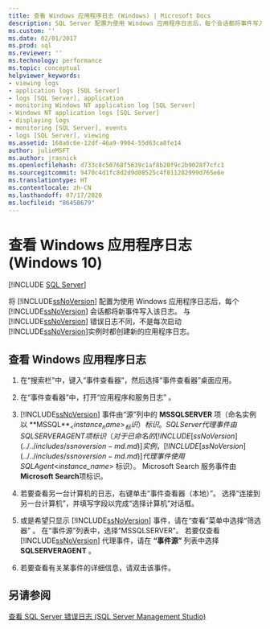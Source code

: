 ```yaml
---
title: 查看 Windows 应用程序日志 (Windows) | Microsoft Docs
description: SQL Server 配置为使用 Windows 应用程序日志后，每个会话都将事件写入该日志。 了解如何查看 Windows 应用程序日志。
ms.custom: ''
ms.date: 02/01/2017
ms.prod: sql
ms.reviewer: ''
ms.technology: performance
ms.topic: conceptual
helpviewer_keywords:
- viewing logs
- application logs [SQL Server]
- logs [SQL Server], application
- monitoring Windows NT application log [SQL Server]
- Windows NT application logs [SQL Server]
- displaying logs
- monitoring [SQL Server], events
- logs [SQL Server], viewing
ms.assetid: 168a6c6e-12df-46a9-9904-55d63ca8fe14
author: julieMSFT
ms.author: jrasnick
ms.openlocfilehash: d733c8c50768f5639c1af8b20f9c2b9028f7cfc1
ms.sourcegitcommit: 9470c4d1fc8d2d9d08525c4f811282999d765e6e
ms.translationtype: HT
ms.contentlocale: zh-CN
ms.lasthandoff: 07/17/2020
ms.locfileid: "86458679"
---
```

# <a name="view-the-windows-application-log-windows-10"></a>查看 Windows 应用程序日志 (Windows 10)
 [!INCLUDE [SQL Server](../../includes/applies-to-version/sqlserver.md)]

  将 [!INCLUDE[ssNoVersion](../../includes/ssnoversion-md.md)] 配置为使用 Windows 应用程序日志后，每个 [!INCLUDE[ssNoVersion](../../includes/ssnoversion-md.md)] 会话都将新事件写入该日志。 与 [!INCLUDE[ssNoVersion](../../includes/ssnoversion-md.md)] 错误日志不同，不是每次启动 [!INCLUDE[ssNoVersion](../../includes/ssnoversion-md.md)]实例时都创建新的应用程序日志。  
  
## <a name="view-the-windows-application-log"></a>查看 Windows 应用程序日志  
  
1. 在“搜索栏”中，键入“事件查看器”，然后选择“事件查看器”桌面应用。
  
2. 在“事件查看器”中，打开“应用程序和服务日志” 。

3. [!INCLUDE[ssNoVersion](../../includes/ssnoversion-md.md)] 事件由“源”列中的 **MSSQLSERVER** 项（命名实例以 **MSSQL$** _<instance_name>_ 标识）标识。 SQL Server 代理事件由 SQLSERVERAGENT 项标识（对于已命名的 [!INCLUDE[ssNoVersion](../../includes/ssnoversion-md.md)] 实例，[!INCLUDE[ssNoVersion](../../includes/ssnoversion-md.md)] 代理事件使用 SQLAgent$\<*instance_name*> 标识）。 Microsoft Search 服务事件由 **Microsoft Search**项标识。  
  
4. 若要查看另一台计算机的日志，右键单击“事件查看器（本地）”。 选择“连接到另一台计算机”，并填写字段以完成“选择计算机”对话框。  
  
5. 或是希望只显示 [!INCLUDE[ssNoVersion](../../includes/ssnoversion-md.md)] 事件，请在“查看”菜单中选择“筛选器” 。 在“事件源”列表中，选择“MSSQLSERVER”。 若要仅查看 [!INCLUDE[ssNoVersion](../../includes/ssnoversion-md.md)] 代理事件，请在 **“事件源”** 列表中选择 **SQLSERVERAGENT** 。  
  
6. 若要查看有关某事件的详细信息，请双击该事件。  
  
## <a name="see-also"></a>另请参阅  
 [查看 SQL Server 错误日志 (SQL Server Management Studio)](../../relational-databases/performance/view-the-sql-server-error-log-sql-server-management-studio.md)  
  
  
